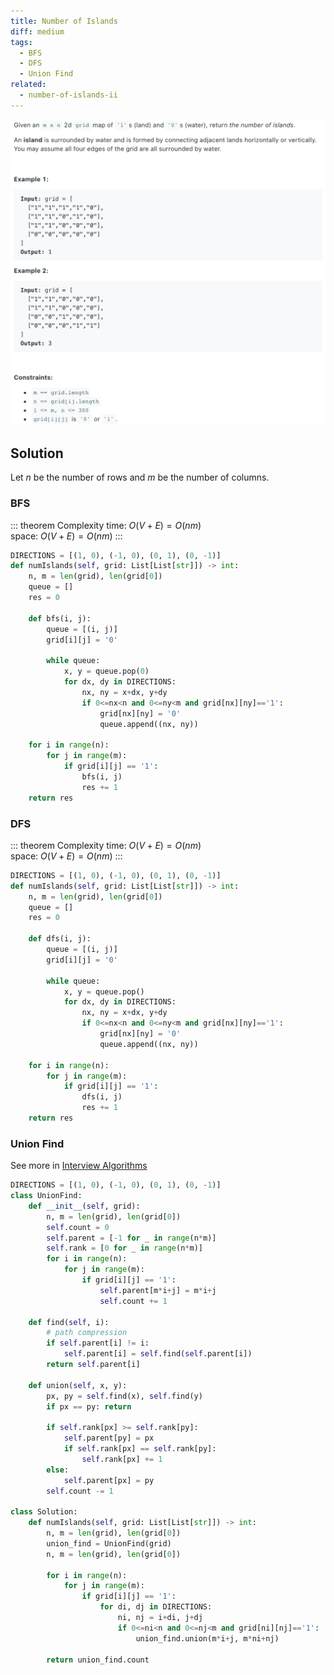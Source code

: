 ```yaml
---
title: Number of Islands
diff: medium
tags:
  - BFS
  - DFS
  - Union Find
related:
  - number-of-islands-ii
---
```


<img class="medium-zoom" src="/algo/number-of-islands.png" alt="https://leetcode.com/problems/number-of-islands">

## Solution

Let $n$ be the number of rows and $m$ be the number of columns.

### BFS

::: theorem Complexity
time: $O(V + E) = O(nm)$  
space: $O(V + E) = O(nm)$
:::

```py {13}
DIRECTIONS = [(1, 0), (-1, 0), (0, 1), (0, -1)]
def numIslands(self, grid: List[List[str]]) -> int:
    n, m = len(grid), len(grid[0])
    queue = []
    res = 0

    def bfs(i, j):
        queue = [(i, j)]
        grid[i][j] = '0'

        while queue:
            x, y = queue.pop(0)
            for dx, dy in DIRECTIONS:
                nx, ny = x+dx, y+dy
                if 0<=nx<n and 0<=ny<m and grid[nx][ny]=='1':
                    grid[nx][ny] = '0'
                    queue.append((nx, ny))

    for i in range(n):
        for j in range(m):
            if grid[i][j] == '1':
                bfs(i, j)
                res += 1
    return res
```

### DFS

::: theorem Complexity
time: $O(V + E) = O(nm)$  
space: $O(V + E) = O(nm)$
:::

```py {13}
DIRECTIONS = [(1, 0), (-1, 0), (0, 1), (0, -1)]
def numIslands(self, grid: List[List[str]]) -> int:
    n, m = len(grid), len(grid[0])
    queue = []
    res = 0

    def dfs(i, j):
        queue = [(i, j)]
        grid[i][j] = '0'

        while queue:
            x, y = queue.pop()
            for dx, dy in DIRECTIONS:
                nx, ny = x+dx, y+dy
                if 0<=nx<n and 0<=ny<m and grid[nx][ny]=='1':
                    grid[nx][ny] = '0'
                    queue.append((nx, ny))

    for i in range(n):
        for j in range(m):
            if grid[i][j] == '1':
                dfs(i, j)
                res += 1
    return res
```

### Union Find

See more in [Interview Algorithms](/blog/interview_algo.md#union-find)

```py
DIRECTIONS = [(1, 0), (-1, 0), (0, 1), (0, -1)]
class UnionFind:
    def __init__(self, grid):
        n, m = len(grid), len(grid[0])
        self.count = 0
        self.parent = [-1 for _ in range(n*m)]
        self.rank = [0 for _ in range(n*m)]
        for i in range(n):
            for j in range(m):
                if grid[i][j] == '1':
                    self.parent[m*i+j] = m*i+j
                    self.count += 1

    def find(self, i):
        # path compression
        if self.parent[i] != i:
            self.parent[i] = self.find(self.parent[i])
        return self.parent[i]

    def union(self, x, y):
        px, py = self.find(x), self.find(y)
        if px == py: return

        if self.rank[px] >= self.rank[py]:
            self.parent[py] = px
            if self.rank[px] == self.rank[py]:
                self.rank[px] += 1
        else:
            self.parent[px] = py
        self.count -= 1

class Solution:
    def numIslands(self, grid: List[List[str]]) -> int:
        n, m = len(grid), len(grid[0])
        union_find = UnionFind(grid)
        n, m = len(grid), len(grid[0])

        for i in range(n):
            for j in range(m):
                if grid[i][j] == '1':
                    for di, dj in DIRECTIONS:
                        ni, nj = i+di, j+dj
                        if 0<=ni<n and 0<=nj<m and grid[ni][nj]=='1':
                            union_find.union(m*i+j, m*ni+nj)

        return union_find.count
```

<!-- https://leetcode.com/problems/number-of-islands-ii (REDO) -->
